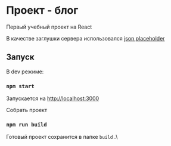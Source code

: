 # Проект - блог

Первый учебный проект на React

В качестве заглушки сервера использовался [json placeholder](https://jsonplaceholder.typicode.com/)

## Запуск
В dev режиме:
### `npm start`

Запускается на [http://localhost:3000](http://localhost:3000)

Собрать проект 
### `npm run build`

Готовый проект сохранится в папке `build` .\